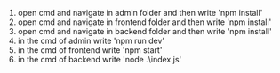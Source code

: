 1. open cmd and navigate in admin folder and then write 'npm install'
2. open cmd and navigate in frontend folder and then write 'npm install'
3. open cmd and navigate in backend folder and then write 'npm install'
4. in the cmd of admin write 'npm run dev'
5. in the cmd of frontend write 'npm start'
6. in the cmd of backend write 'node .\index.js'